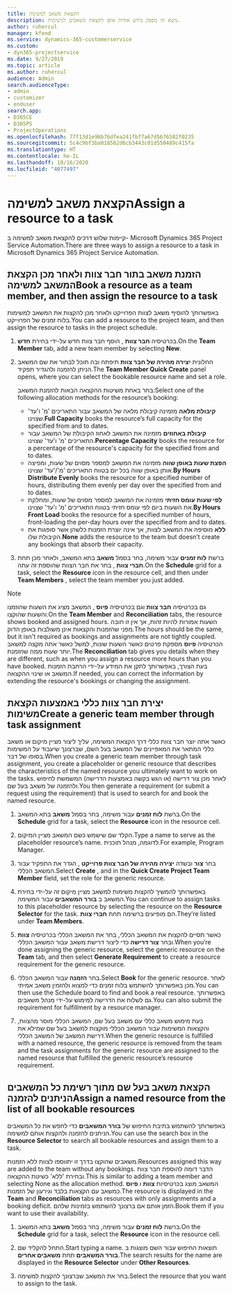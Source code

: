 ```yaml
---
title: הקצאת משאב למשימה
description: נושא זה מספק מידע אודות אופן הקצאת משאבים למשימות.
author: ruhercul
manager: kfend
ms.service: dynamics-365-customerservice
ms.custom:
- dyn365-projectservice
ms.date: 9/27/2019
ms.topic: article
ms.author: ruhercul
audience: Admin
search.audienceType:
- admin
- customizer
- enduser
search.app:
- D365CE
- D365PS
- ProjectOperations
ms.openlocfilehash: 77f13d1e96b76dfea241fbf7a67d5676582f0235
ms.sourcegitcommit: 5c4c9bf3ba018562d6cb3443c01d550489c415fa
ms.translationtype: HT
ms.contentlocale: he-IL
ms.lasthandoff: 10/16/2020
ms.locfileid: "4077497"
---
```

# <a name="assign-a-resource-to-a-task"></a><span data-ttu-id="5c0e8-103">הקצאת משאב למשימה</span><span class="sxs-lookup"><span data-stu-id="5c0e8-103">Assign a resource to a task</span></span>

<span data-ttu-id="5c0e8-104">קיימות שלוש דרכים להקצאת משאב למשימה ב- Microsoft Dynamics 365 Project Service Automation.</span><span class="sxs-lookup"><span data-stu-id="5c0e8-104">There are three ways to assign a resource to a task in Microsoft Dynamics 365 Project Service Automation.</span></span>

## <a name="book-a-resource-as-a-team-member-and-then-assign-the-resource-to-a-task"></a><span data-ttu-id="5c0e8-105">הזמנת משאב בתור חבר צוות ולאחר מכן הקצאת המשאב למשימה</span><span class="sxs-lookup"><span data-stu-id="5c0e8-105">Book a resource as a team member, and then assign the resource to a task</span></span>

<span data-ttu-id="5c0e8-106">באפשרותך להוסיף משאב לצוות הפרוייקט ולאחר מכן להקצות את המשאב למשימות בלוח זמנים של הפרוייקט.</span><span class="sxs-lookup"><span data-stu-id="5c0e8-106">You can add a resource to the project team, and then assign the resource to tasks in the project schedule.</span></span>

1. <span data-ttu-id="5c0e8-107">בכרטיסיה **חבר צוות** , הוסף חבר צוות חדש על-ידי בחירת **חדש**.</span><span class="sxs-lookup"><span data-stu-id="5c0e8-107">On the **Team Member** tab, add a new team member by selecting **New**.</span></span> 

2. <span data-ttu-id="5c0e8-108">החלונית **יצירה מהירה של חבר צוות** תיפתח ובה תוכל לבחור את שם המשאב הניתן להזמנה ולהגדיר תפקיד.</span><span class="sxs-lookup"><span data-stu-id="5c0e8-108">The **Team Member Quick Create** panel opens, where you can select the bookable resource name and set a role.</span></span> 

    <span data-ttu-id="5c0e8-109">בחר באחת משיטות ההקצאה הבאות להזמנת המשאב:</span><span class="sxs-lookup"><span data-stu-id="5c0e8-109">Select one of the following allocation methods for the resource’s booking:</span></span>

    - <span data-ttu-id="5c0e8-110">**קיבולת מלאה** מזמינה קיבולת מלאה של המשאב עבור התאריכים 'מ' ו'עד' שצוינו.</span><span class="sxs-lookup"><span data-stu-id="5c0e8-110">**Full Capacity** books the resource’s full capacity for the specified from and to dates.</span></span>
    - <span data-ttu-id="5c0e8-111">**קיבולת באחוזים** מזמינה את המשאב לאחוז הקיבולת של המשאב עבור התאריכים 'מ' ו'עד' שצוינו.</span><span class="sxs-lookup"><span data-stu-id="5c0e8-111">**Percentage Capacity** books the resource for a percentage of the resource's capacity for the specified from and to dates.</span></span>
    - <span data-ttu-id="5c0e8-112">**‏‫הפצת שעות באופן שווה‬** מזמינה את המשאב למספר מסוים של שעות, ומפיצה אותן באופן שווה בכל יום בטווח התאריכים 'מ'/'עד' שצוינו.</span><span class="sxs-lookup"><span data-stu-id="5c0e8-112">**By Hours Distribute Evenly** books the resource for a specified number of hours, distributing them evenly per day over the specified from and to dates.</span></span>
    - <span data-ttu-id="5c0e8-113">**לפי ‏‫שעות עומס חזיתי‬** מזמינה את המשאב למספר מסוים של שעות, ומחלקת את השעות ביום לפי עומס חזיתי בטווח התאריכים 'מ' ו'עד' שצוינו.</span><span class="sxs-lookup"><span data-stu-id="5c0e8-113">**By Hours Front Load** books the resource for a specified number of hours, front-loading the per-day hours over the specified from and to dates.</span></span>
    - <span data-ttu-id="5c0e8-114">**ללא** מוסיפה את המשאב לצוות, אך אינה יוצרת הזמנות כלשהן אשר סופגות את הקיבולת שלו.</span><span class="sxs-lookup"><span data-stu-id="5c0e8-114">**None** adds the resource to the team but doesn’t create any bookings that absorb their capacity.</span></span>

3. <span data-ttu-id="5c0e8-115">ברשת **לוח זמנים** עבור משימה, בחר בסמל **משאב** בתא המשאב, ולאחר מכן תחת **חברי צוות** , בחר את חבר הצוות שהוספת זה עתה.</span><span class="sxs-lookup"><span data-stu-id="5c0e8-115">On the **Schedule** grid for a task, select the **Resource** icon in the resource cell, and then under **Team Members** , select the team member you just added.</span></span> 

> [!NOTE]
> <span data-ttu-id="5c0e8-116">גם בכרטיסיה **חבר צוות** וגם בכרטיסיה **פיוס** , המשאב מציג את השעות שהוזמנו והשעות שהוקצו.</span><span class="sxs-lookup"><span data-stu-id="5c0e8-116">On the **Team Member** and **Reconciliation** tabs, the resource shows booked and assigned hours.</span></span> <span data-ttu-id="5c0e8-117">השעות אמורות להיות זהות, אך אין זו חובה מפני שהזמנות והקצאות אינן משולבות באופן הדוק.</span><span class="sxs-lookup"><span data-stu-id="5c0e8-117">The hours should be the same, but it isn't required as bookings and assignments are not tightly coupled.</span></span> <span data-ttu-id="5c0e8-118">הכרטיסיה **פיוס** מספקת פרטים כאשר השעות שונות, למשל כאשר אתה מקצה למשאב יותר שעות ממה שהזמנת.</span><span class="sxs-lookup"><span data-stu-id="5c0e8-118">The **Reconciliation** tab gives you details when they are different, such as when you assign a resource more hours than you have booked.</span></span> <span data-ttu-id="5c0e8-119">בעת הצורך, באפשרותך לתקן את המידע על-ידי הרחבת הזמנות המשאב או שינוי ההקצאה.</span><span class="sxs-lookup"><span data-stu-id="5c0e8-119">If needed, you can correct the information by extending the resource's bookings or changing the assignment.</span></span>

## <a name="create-a-generic-team-member-through-task-assignment"></a><span data-ttu-id="5c0e8-120">יצירת חבר צוות כללי באמצעות הקצאת משימות</span><span class="sxs-lookup"><span data-stu-id="5c0e8-120">Create a generic team member through task assignment</span></span>

<span data-ttu-id="5c0e8-121">כאשר אתה יוצר חבר צוות כללי דרך הקצאת המשימה, עליך ליצור מציין מיקום או משאב כללי המתאר את המאפיינים של המשאב בעל השם, שברצונך שיעבוד על המשימות בסופו של דבר.</span><span class="sxs-lookup"><span data-stu-id="5c0e8-121">When you create a generic team member through task assignment, you create a placeholder or generic resource that describes the characteristics of the named resource you ultimately want to work on the tasks.</span></span> <span data-ttu-id="5c0e8-122">לאחר מכן צור דרישה (או הגש בקשה באמצעות הדרישה) המשמשת לחיפוש ולהזמנה של משאב בעל שם.</span><span class="sxs-lookup"><span data-stu-id="5c0e8-122">You then generate a requirement (or submit a request using the requirement) that is used to search for and book the named resource.</span></span>

1. <span data-ttu-id="5c0e8-123">ברשת **לוח זמנים** עבור משימה, בחר בסמל **משאב** בתא המשאב.</span><span class="sxs-lookup"><span data-stu-id="5c0e8-123">On the **Schedule** grid for a task, select the **Resource** icon in the resource cell.</span></span>

2. <span data-ttu-id="5c0e8-124">הקלד שם שישמש כשם המשאב מציין המיקום.</span><span class="sxs-lookup"><span data-stu-id="5c0e8-124">Type a name to serve as the placeholder resource’s name.</span></span> <span data-ttu-id="5c0e8-125">לדוגמה, מנהל תוכנית.</span><span class="sxs-lookup"><span data-stu-id="5c0e8-125">For example, Program Manager.</span></span>

3. <span data-ttu-id="5c0e8-126">בחר **צור** ובשדה **יצירה מהירה של חבר צוות פרוייקט** , הגדר את התפקיד עבור המשאב הכללי.</span><span class="sxs-lookup"><span data-stu-id="5c0e8-126">Select **Create** , and in the **Quick Create Project Team Member** field, set the role for the generic resource.</span></span>

4. <span data-ttu-id="5c0e8-127">באפשרותך להמשיך להקצות משימות למשאב מציין מיקום זה על-ידי בחירת המשאב ב **בורר המשאבים** עבור המשימה.</span><span class="sxs-lookup"><span data-stu-id="5c0e8-127">You can continue to assign tasks to this placeholder resource by selecting the resource on the **Resource Selector** for the task.</span></span> <span data-ttu-id="5c0e8-128">הם מופיעים ברשימה תחת **חברי צוות**.</span><span class="sxs-lookup"><span data-stu-id="5c0e8-128">They’re listed under **Team Members**.</span></span>

5. <span data-ttu-id="5c0e8-129">כאשר תסיים להקצות את המשאב הכללי, בחר את המשאב הכללי בכרטיסיה **צוות** ובחר **צור דרישה** כדי ליצור דרישת משאב עבור המשאב הכללי.</span><span class="sxs-lookup"><span data-stu-id="5c0e8-129">When you’re done assigning the generic resource, select the generic resource on the **Team** tab, and then select **Generate Requirement** to create a resource requirement for the generic resource.</span></span>

6. <span data-ttu-id="5c0e8-130">בחר **הזמנה** עבור המשאב הכללי.</span><span class="sxs-lookup"><span data-stu-id="5c0e8-130">Select **Book** for the generic resource.</span></span> <span data-ttu-id="5c0e8-131">לאחר מכן באפשרותך להשתמש בלוח זמנים כדי למצוא ולהזמין משאב אמיתי.</span><span class="sxs-lookup"><span data-stu-id="5c0e8-131">You can then use the Schedule board to find and book a real resource.</span></span> <span data-ttu-id="5c0e8-132">באפשרותך גם לשלוח את הדרישה למימוש על-ידי מנהל משאבים.</span><span class="sxs-lookup"><span data-stu-id="5c0e8-132">You can also submit the requirement for fulfillment by a resource manager.</span></span>

7. <span data-ttu-id="5c0e8-133">בעת מימוש משאב כללי עם משאב בעל שם, המשאב הכללי מוסר מהצוות, והקצאות המשימות עבור המשאב הכללי מוקצות למשאב בעל שם שמילא את דרישת המשאב של המשאב הכללי.</span><span class="sxs-lookup"><span data-stu-id="5c0e8-133">When the generic resource is fulfilled with a named resource, the generic resource is removed from the team and the task assignments for the generic resource are assigned to the named resource that fulfilled the generic resource’s resource requirement.</span></span>

## <a name="assign-a-named-resource-from-the-list-of-all-bookable-resources"></a><span data-ttu-id="5c0e8-134">הקצאת משאב בעל שם מתוך רשימת כל המשאבים הניתנים להזמנה</span><span class="sxs-lookup"><span data-stu-id="5c0e8-134">Assign a named resource from the list of all bookable resources</span></span>

<span data-ttu-id="5c0e8-135">באפשרותך להשתמש בתיבת החיפוש של **בורר המשאבים** כדי לחפש את כל המשאבים הניתנים להזמנה ולהקצות אותם למשימה.</span><span class="sxs-lookup"><span data-stu-id="5c0e8-135">You can use the search box in the **Resource Selector** to search all bookable resources and assign them to a task.</span></span>

<span data-ttu-id="5c0e8-136">משאבים שהוקצו בדרך זו יתווספו לצוות ללא הזמנות.</span><span class="sxs-lookup"><span data-stu-id="5c0e8-136">Resources assigned this way are added to the team without any bookings.</span></span> <span data-ttu-id="5c0e8-137">הדבר דומה להוספת חבר צוות ובחירת 'ללא' כשיטת ההקצאה.</span><span class="sxs-lookup"><span data-stu-id="5c0e8-137">This is similar to adding a team member and selecting None as the allocation method.</span></span> <span data-ttu-id="5c0e8-138">המשאב מוצג בכרטיסיות **צוות** ו **פיוס** כמשאב עם הקצאות בלבד וגירעון של הזמנות.</span><span class="sxs-lookup"><span data-stu-id="5c0e8-138">The resource is displayed in the **Team** and **Reconciliation** tabs as resources with only assignments and a booking deficit.</span></span> <span data-ttu-id="5c0e8-139">הזמן אותם אם ברצונך להשתמש בזמינות שלהם.</span><span class="sxs-lookup"><span data-stu-id="5c0e8-139">Book them if you want to use their availability.</span></span>

1. <span data-ttu-id="5c0e8-140">ברשת **לוח זמנים** עבור משימה, בחר בסמל **משאב** בתא המשאב.</span><span class="sxs-lookup"><span data-stu-id="5c0e8-140">On the **Schedule** grid for a task, select the **Resource** icon in the resource cell.</span></span>

2. <span data-ttu-id="5c0e8-141">התחל להקליד שם.</span><span class="sxs-lookup"><span data-stu-id="5c0e8-141">Start typing a name.</span></span> <span data-ttu-id="5c0e8-142">תוצאות החיפוש עבור השם מוצגות ב **בורר המשאבים** תחת **משאבים אחרים**.</span><span class="sxs-lookup"><span data-stu-id="5c0e8-142">The search results for the name are displayed in the **Resource Selector** under **Other Resources**.</span></span>

3. <span data-ttu-id="5c0e8-143">בחר את המשאב שברצונך להקצות למשימה.</span><span class="sxs-lookup"><span data-stu-id="5c0e8-143">Select the resource that you want to assign to the task.</span></span>

